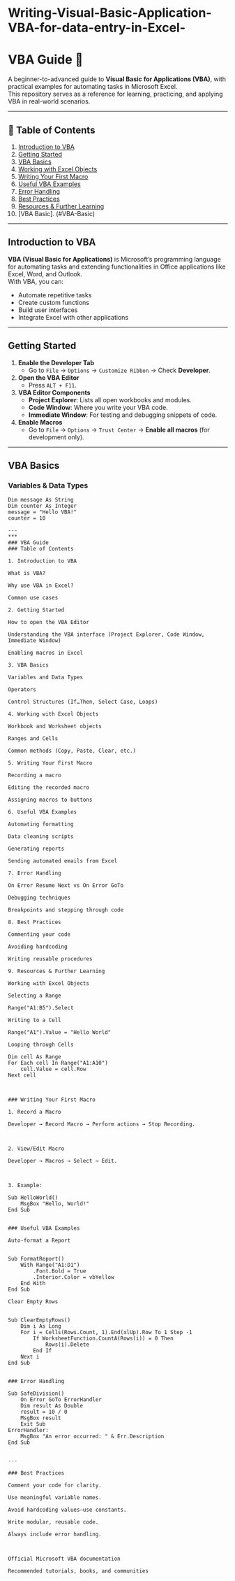 # Writing-Visual-Basic-Application-VBA-for-data-entry-in-Excel-

# VBA Guide 📘

A beginner-to-advanced guide to **Visual Basic for Applications (VBA)**, with practical examples for automating tasks in Microsoft Excel.  
This repository serves as a reference for learning, practicing, and applying VBA in real-world scenarios.

---

## 📑 Table of Contents

1. [Introduction to VBA](#introduction-to-vba)
2. [Getting Started](#getting-started)
3. [VBA Basics](#vba-basics)
4. [Working with Excel Objects](#working-with-excel-objects)
5. [Writing Your First Macro](#writing-your-first-macro)
6. [Useful VBA Examples](#useful-vba-examples)
7. [Error Handling](#error-handling)
8. [Best Practices](#best-practices)
9. [Resources & Further Learning](#resources--further-learning)
10. [VBA Basic].
    (#VBA-Basic)
---

## Introduction to VBA

**VBA (Visual Basic for Applications)** is Microsoft’s programming language for automating tasks and extending functionalities in Office applications like Excel, Word, and Outlook.  
With VBA, you can:
- Automate repetitive tasks
- Create custom functions
- Build user interfaces
- Integrate Excel with other applications

---

## Getting Started

1. **Enable the Developer Tab**
   - Go to `File` → `Options` → `Customize Ribbon` → Check **Developer**.
2. **Open the VBA Editor**
   - Press `ALT + F11`.
3. **VBA Editor Components**
   - **Project Explorer**: Lists all open workbooks and modules.
   - **Code Window**: Where you write your VBA code.
   - **Immediate Window**: For testing and debugging snippets of code.
4. **Enable Macros**
   - Go to `File` → `Options` → `Trust Center` → **Enable all macros** (for development only).

---

## VBA Basics

### Variables & Data Types
```vba
Dim message As String
Dim counter As Integer
message = "Hello VBA!"
counter = 10

---
***
### VBA Guide 
### Table of Contents

1. Introduction to VBA

What is VBA?

Why use VBA in Excel?

Common use cases

2. Getting Started

How to open the VBA Editor

Understanding the VBA interface (Project Explorer, Code Window, Immediate Window)

Enabling macros in Excel

3. VBA Basics

Variables and Data Types

Operators

Control Structures (If…Then, Select Case, Loops)

4. Working with Excel Objects

Workbook and Worksheet objects

Ranges and Cells

Common methods (Copy, Paste, Clear, etc.)

5. Writing Your First Macro

Recording a macro

Editing the recorded macro

Assigning macros to buttons

6. Useful VBA Examples

Automating formatting

Data cleaning scripts

Generating reports

Sending automated emails from Excel

7. Error Handling

On Error Resume Next vs On Error GoTo

Debugging techniques

Breakpoints and stepping through code

8. Best Practices

Commenting your code

Avoiding hardcoding

Writing reusable procedures

9. Resources & Further Learning

Working with Excel Objects

Selecting a Range

Range("A1:B5").Select

Writing to a Cell

Range("A1").Value = "Hello World"

Looping through Cells

Dim cell As Range
For Each cell In Range("A1:A10")
    cell.Value = cell.Row
Next cell



### Writing Your First Macro

1. Record a Macro

Developer → Record Macro → Perform actions → Stop Recording.



2. View/Edit Macro

Developer → Macros → Select → Edit.



3. Example:

Sub HelloWorld()
    MsgBox "Hello, World!"
End Sub


### Useful VBA Examples

Auto-format a Report


Sub FormatReport()
    With Range("A1:D1")
        .Font.Bold = True
        .Interior.Color = vbYellow
    End With
End Sub

Clear Empty Rows


Sub ClearEmptyRows()
    Dim i As Long
    For i = Cells(Rows.Count, 1).End(xlUp).Row To 1 Step -1
        If WorksheetFunction.CountA(Rows(i)) = 0 Then
            Rows(i).Delete
        End If
    Next i
End Sub


### Error Handling

Sub SafeDivision()
    On Error GoTo ErrorHandler
    Dim result As Double
    result = 10 / 0
    MsgBox result
    Exit Sub
ErrorHandler:
    MsgBox "An error occurred: " & Err.Description
End Sub


---

### Best Practices

Comment your code for clarity.

Use meaningful variable names.

Avoid hardcoding values—use constants.

Write modular, reusable code.

Always include error handling.



Official Microsoft VBA documentation

Recommended tutorials, books, and communities
